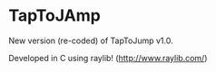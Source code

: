 # TapToJAmp
New version (re-coded) of TapToJump v1.0.

Developed in C using raylib!
(http://www.raylib.com/)

